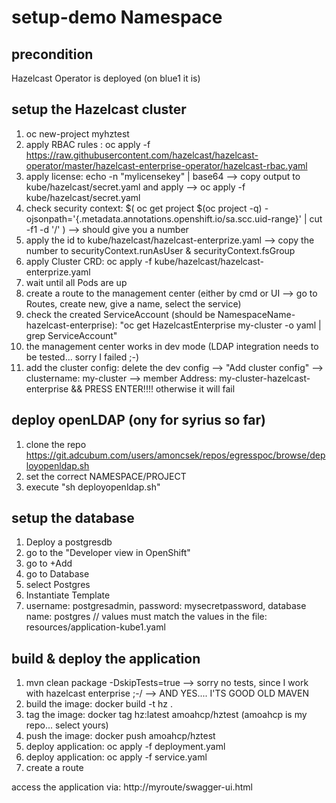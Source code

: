 # setup-demo Namespace

## precondition
Hazelcast Operator is deployed (on blue1 it is)

## setup the Hazelcast cluster
1. oc new-project myhztest
2. apply RBAC rules : oc apply -f https://raw.githubusercontent.com/hazelcast/hazelcast-operator/master/hazelcast-enterprise-operator/hazelcast-rbac.yaml
3. apply license: echo -n "mylicensekey" | base64 --> copy output to kube/hazelcast/secret.yaml and apply --> oc apply -f kube/hazelcast/secret.yaml
4. check security context: $( oc get project $(oc project  -q) -ojsonpath='{.metadata.annotations.openshift\.io/sa\.scc\.uid-range}' | cut -f1 -d '/' )  --> should give you a number
5. apply the id to kube/hazelcast/hazelcast-enterprize.yaml --> copy the number to securityContext.runAsUser & securityContext.fsGroup
6. apply Cluster CRD: oc apply -f kube/hazelcast/hazelcast-enterprize.yaml
7. wait until all Pods are up
8. create a route to the management center (either by cmd or UI --> go to Routes, create new, give a name, select the service)
9. check the created ServiceAccount (should be NamespaceName-hazelcast-enterprise): "oc get HazelcastEnterprise my-cluster -o yaml | grep ServiceAccount" 
10. the management center works in dev mode (LDAP integration needs to be tested... sorry I failed ;-) 
11. add the cluster config: delete the dev config --> "Add cluster config" --> clustername: my-cluster --> member Address: my-cluster-hazelcast-enterprise && PRESS ENTER!!!! otherwise it will fail

## deploy openLDAP (ony for syrius so far)
1. clone the repo https://git.adcubum.com/users/amoncsek/repos/egresspoc/browse/deployopenldap.sh
2. set the correct NAMESPACE/PROJECT
3. execute "sh deployopenldap.sh"

## setup the database
1. Deploy a postgresdb
2. go to the "Developer view in OpenShift"
3. go to +Add
4. go to Database
5. select Postgres
6. Instantiate Template
7.  username: postgresadmin, password: mysecretpassword, database name: postgres // values must match the values in the file: resources/application-kube1.yaml   

## build & deploy the application
1.  mvn clean package -DskipTests=true --> sorry no tests, since I work with hazelcast enterprise ;-/ --> AND YES.... I'TS GOOD OLD MAVEN
2. build the image: docker build -t hz .
3. tag the image: docker tag hz:latest amoahcp/hztest (amoahcp is my repo... select yours)
4. push the image: docker push amoahcp/hztest
5. deploy application: oc apply -f deployment.yaml
6. deploy application: oc apply -f service.yaml
7. create a route

access the application via: http://myroute/swagger-ui.html




